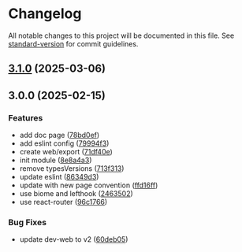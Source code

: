 # Changelog

All notable changes to this project will be documented in this file. See [standard-version](https://github.com/conventional-changelog/standard-version) for commit guidelines.

## [3.1.0](https://github.com/RoxaVN/roxavn/compare/v3.0.0...v3.1.0) (2025-03-06)

## 3.0.0 (2025-02-15)


### Features

* add doc page ([78bd0ef](https://github.com/RoxaVN/roxavn/commit/78bd0ef7f0a01337087100f72d29357dcc4b5402))
* add eslint config ([79994f3](https://github.com/RoxaVN/roxavn/commit/79994f32e9cf9e7a295b673bf6ea4059469cd022))
* create web/export ([71df40e](https://github.com/RoxaVN/roxavn/commit/71df40e402b056f02b2ab4ab831b3c84e19a1403))
* init module ([8e8a4a3](https://github.com/RoxaVN/roxavn/commit/8e8a4a3168d173294c85c8dff4dce89e7c0ddcc6))
* remove typesVersions ([713f313](https://github.com/RoxaVN/roxavn/commit/713f3132a099693696c4a1fe069824f38be750b8))
* update eslint ([86349d3](https://github.com/RoxaVN/roxavn/commit/86349d3ad2c1833657d0942c38bba9d217658af6))
* update with new page convention ([ffd16ff](https://github.com/RoxaVN/roxavn/commit/ffd16ff1d78964a8bd9d8914fd704f73a56a34bb))
* use biome and lefthook ([2463502](https://github.com/RoxaVN/roxavn/commit/2463502a2dfa39bff9379f57293822679b30a309))
* use react-router ([96c1766](https://github.com/RoxaVN/roxavn/commit/96c176651fbd517e59a41bbcafa7eff22dcaafe2))


### Bug Fixes

* update dev-web to v2 ([60deb05](https://github.com/RoxaVN/roxavn/commit/60deb050b4e8061ea68916e6f8a636b98b956b81))
